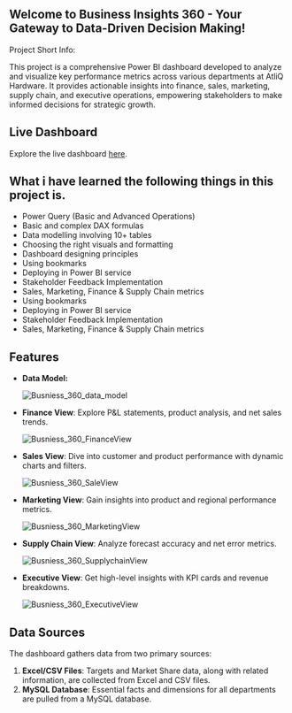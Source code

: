 ## Welcome to Business Insights 360 - Your Gateway to Data-Driven Decision Making!

Project Short Info: 

This project is a comprehensive Power BI dashboard developed to analyze and visualize key performance metrics across various departments at AtliQ Hardware. It provides actionable insights into finance, sales, marketing, supply chain, and executive operations, empowering stakeholders to make informed decisions for strategic growth.

## Live Dashboard

Explore the live dashboard [here](https://app.powerbi.com/groups/me/reports/eae418ff-5ce0-4dc1-9e32-e407b1917f25/8d0b56d332697306da5a?experience=power-bi).

## What i have learned the following things in this project is.

- Power Query (Basic and Advanced Operations)
- Basic and complex DAX formulas
- Data modelling involving 10+ tables
- Choosing the right visuals and formatting
- Dashboard designing principles
- Using bookmarks
- Deploying in Power BI service
- Stakeholder Feedback Implementation
- Sales, Marketing, Finance & Supply Chain metrics
- Using bookmarks
- Deploying in Power BI service
- Stakeholder Feedback Implementation
- Sales, Marketing, Finance & Supply Chain metrics

## Features

- **Data Model:**

  ![Busniess_360_data_model]()


- **Finance View**: Explore P&L statements, product analysis, and net sales trends.

  ![Busniess_360_FinanceView]()


- **Sales View**: Dive into customer and product performance with dynamic charts and filters.

  ![Busniess_360_SaleView]()


- **Marketing View**: Gain insights into product and regional performance metrics.

  ![Busniess_360_MarketingView]()


- **Supply Chain View**: Analyze forecast accuracy and net error metrics.

  ![Busniess_360_SupplychainView]()


- **Executive View**: Get high-level insights with KPI cards and revenue breakdowns.

  ![Busniess_360_ExecutiveView]()

## Data Sources

The dashboard gathers data from two primary sources:

1. **Excel/CSV Files**: Targets and Market Share data, along with related information, are collected from Excel and CSV files.
2. **MySQL Database**: Essential facts and dimensions for all departments are pulled from a MySQL database.



   
